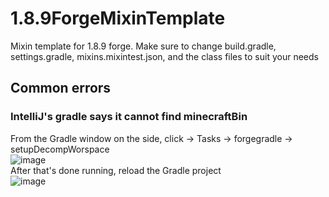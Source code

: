 # 1.8.9ForgeMixinTemplate
Mixin template for 1.8.9 forge. Make sure to change build.gradle, settings.gradle, mixins.mixintest.json, and the class files to suit your needs

## Common errors
### IntelliJ's gradle says it cannot find minecraftBin 
From the Gradle window on the side, click <project name> -> Tasks -> forgegradle -> setupDecompWorspace<br>
![image](https://user-images.githubusercontent.com/101084582/209572882-7cd17f32-8d55-4a1a-8ee4-2152887b1a14.png)<br>
After that's done running, reload the Gradle project<br>
![image](https://user-images.githubusercontent.com/101084582/209572939-079550b8-d44b-4954-9812-7367ace59735.png)

